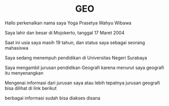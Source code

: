 <!DOCTYPE html>
<html>
<head>
    <meta charset="UTF-8" />
    <title>YOGA PRASETYA</title>
</head>
<body background= "biru.jpg">
    <center><h1 style= "color:bisque( 255, 255, 255)">GEO</h1></h1></center>
    <P>Hallo perkenalkan nama saya Yoga Prasetya Wahyu Wibawa</P>
    <p> Saya lahir dan besar di Mojokerto, tanggal 17 Maret 2004</p>
    <p>Saat ini usia saya masih 19 tahun, dan status saya sebagai seorang mahasiswa</p>
    <p>Saya sedang menempuh pendidikan di Universitas Negeri Surabaya</p>
    <p>Saya mengambil jurusan pendidikan Geografi karena menurut saya geografi itu menyenangkan</p>
    <p>Mengenai informasi dari jurusan saya atau lebih tepatnya jurusan geografi bisa dilihat di link berikut</p>
    <a herf="https://geo.fish.unesa.ac.id">berbagai informasi sudah bisa diakses disana</a>
</body>
</html>
